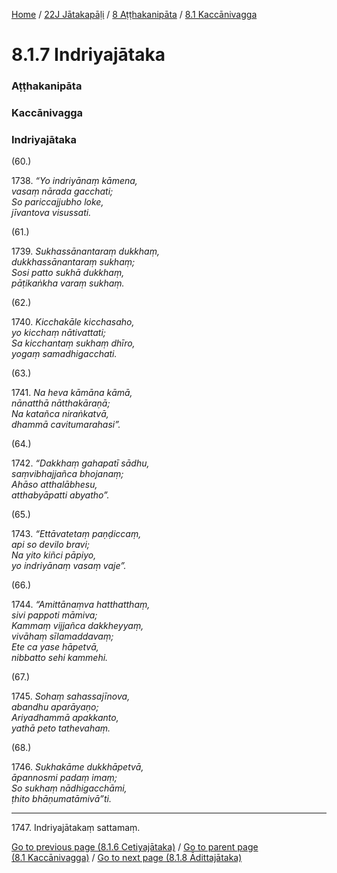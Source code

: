 
[Home](/) / [22J Jātakapāḷi](../../../22J.md) / [8 Aṭṭhakanipāta](../../8.md) / [8.1 Kaccānivagga](../8.1.md)

# 8.1.7 Indriyajātaka

### Aṭṭhakanipāta

### Kaccānivagga

### Indriyajātaka

(60.)

1738\. _“Yo indriyānaṃ kāmena,_  
_vasaṃ nārada gacchati;_  
_So pariccajjubho loke,_  
_jīvantova visussati._  


(61.)

1739\. _Sukhassānantaraṃ dukkhaṃ,_  
_dukkhassānantaraṃ sukhaṃ;_  
_Sosi patto sukhā dukkhaṃ,_  
_pāṭikaṅkha varaṃ sukhaṃ._  


(62.)

1740\. _Kicchakāle kicchasaho,_  
_yo kicchaṃ nātivattati;_  
_Sa kicchantaṃ sukhaṃ dhīro,_  
_yogaṃ samadhigacchati._  


(63.)

1741\. _Na heva kāmāna kāmā,_  
_nānatthā nātthakāraṇā;_  
_Na katañca niraṅkatvā,_  
_dhammā cavitumarahasi”._  


(64.)

1742\. _“Dakkhaṃ gahapatī sādhu,_  
_saṃvibhajjañca bhojanaṃ;_  
_Ahāso atthalābhesu,_  
_atthabyāpatti abyatho”._  


(65.)

1743\. _“Ettāvatetaṃ paṇḍiccaṃ,_  
_api so devilo bravi;_  
_Na yito kiñci pāpiyo,_  
_yo indriyānaṃ vasaṃ vaje”._  


(66.)

1744\. _“Amittānaṃva hatthatthaṃ,_  
_sivi pappoti māmiva;_  
_Kammaṃ vijjañca dakkheyyaṃ,_  
_vivāhaṃ sīlamaddavaṃ;_  
_Ete ca yase hāpetvā,_  
_nibbatto sehi kammehi._  


(67.)

1745\. _Sohaṃ sahassajīnova,_  
_abandhu aparāyaṇo;_  
_Ariyadhammā apakkanto,_  
_yathā peto tathevahaṃ._  


(68.)

1746\. _Sukhakāme dukkhāpetvā,_  
_āpannosmi padaṃ imaṃ;_  
_So sukhaṃ nādhigacchāmi,_  
_ṭhito bhāṇumatāmivā”ti._  


---

1747\. Indriyajātakaṃ sattamaṃ.



[Go to previous page (8.1.6 Cetiyajātaka)](8.1.6.md) / [Go to parent page (8.1 Kaccānivagga)](../8.1.md) / [Go to next page (8.1.8 Ādittajātaka)](8.1.8.md)


